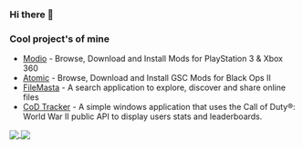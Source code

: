 ### Hi there 👋

### Cool project's of mine
* [Modio](https://github.com/ohhsodead/Modio) - Browse, Download and Install Mods for PlayStation 3 & Xbox 360
* [Atomic](https://github.com/ohhsodead/Atomic) - Browse, Download and Install GSC Mods for Black Ops II
* [FileMasta](https://github.com/ohhsodead/FileMasta) - A search application to explore, discover and share online files
* [CoD Tracker](https://github.com/ohhsodead/CoD-Tracker) - A simple windows application that uses the Call of Duty®: World War II public API to display users stats and leaderboards.

<a href="https://github.com/ohhsodead/ohhsodead">
  <img align="center" src="https://github-readme-stats.vercel.app/api?username=ohhsodead&show_icons=true&line_height=20&count_private=true&theme=dark&hide_title=false" />
</a>
<a href="https://github.com/ohhsodead/ohhsodead">
  <img align="center" src="https://github-readme-stats.vercel.app/api/top-langs/?username=ohhsodead&theme=dark&layout=compact" />
</a>

<!--
**ohhsodead/ohhsodead** is a ✨ _special_ ✨ repository because its `README.md` (this file) appears on your GitHub profile.

Here are some ideas to get you started:

- 🔭 I’m currently working on ...
- 🌱 I’m currently learning ...
- 👯 I’m looking to collaborate on ...
- 🤔 I’m looking for help with ...
- 💬 Ask me about ...
- 📫 How to reach me: ...
- 😄 Pronouns: ...
- ⚡ Fun fact: ...
-->
